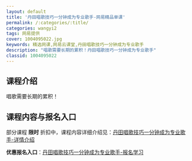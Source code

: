 ```yaml
---
layout: default
title: '丹田唱歌技巧一分钟成为专业歌手-网易精品单课'
permalink: /:categories/:title/
categories: wangyi2
tags: 网易提供
cover: 1004095022.jpg
keywords: 精选网课,网易云课堂,丹田唱歌技巧一分钟成为专业歌手
description: "唱歌需要长期的累积！丹田唱歌技巧一分钟成为专业歌手"
classid: 1004095022
---
```


## 课程介绍

唱歌需要长期的累积！

## 课程内容与报名入口

部分课程 **限时** 折扣中，课程内容详细介绍见：[丹田唱歌技巧一分钟成为专业歌手-详情介绍](https://study.163.com/course/introduction/1004095022.htm?share=1&shareId=1025206652&utm_campaign=share&utm_medium=iphoneShare&utm_source=&utm_u=1025206652)

**优惠报名入口**：[丹田唱歌技巧一分钟成为专业歌手-报名学习](https://study.163.com/course/introduction/1004095022.htm?share=1&shareId=1025206652&utm_campaign=share&utm_medium=iphoneShare&utm_source=&utm_u=1025206652)

